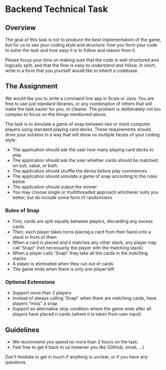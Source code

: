 # Backend Technical Task

## Overview
The goal of this task is not to produce the best implementation of the game, but for us to see your coding style
and structure: how you form your code to solve the task and how easy it is to follow and reason from it.

Please focus your time on making sure that the code is well structured and logically split, and that the flow is
easy to understand and follow. In short, write in a form that you yourself would like to inherit a
codebase.

## The Assignment

We would like you to write a command line app in Scala or Java. You are free to use just standard libraries, or
any combination of others that will make the task easier for you, or cleaner. The problem is deliberately not
too complex to focus on the things mentioned above.

The task is to simulate a game of snap between two or more computer players using standard playing card decks.
These requirements should drive your solution in a way that will show us multiple facets of your coding style:

* The application should ask the user how many playing card decks to play
* The application should ask the user whether cards should be matched: on suit, value, or both.
* The application should shuffle the decks before play commences
* The application should simulate a game of snap according to the rules below
* The application should output the winner
* You may choose single or multithreaded approach whichever suits you better, but do include some form of randomness

### Rules of Snap
* First, cards are split equally between players, discarding any excess cards
* Then, each player takes turns placing a card from their hand onto a stack in front of them
* When a card is placed and it matches any other stack, any player may call 'Snap!' (not necessarily the player with the matching stack)
* When a player calls 'Snap!' they take all the cards in the matching stacks
* A player is eliminated when they run out of cards
* The game ends when there is only one player left

### Optional Extensions
* Support more than 2 players
* Instead of always calling 'Snap!' when there are matching cards, have players "miss" a snap
* Support an alternative stop condition where the game ends after all players have placed n cards (where n is taken from user input)

## Guidelines
* We recommend you spend no more than 2 hours on the task.
* Feel free to get it back to us however you like (GitHub, email, ...)

Don't hesitate to get in touch if anything is unclear, or if you have any questions.
